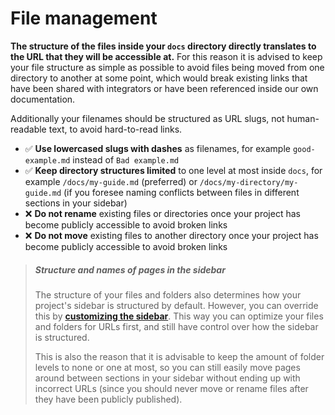 # File management

**The structure of the files inside your `docs` directory directly translates to the URL that they will be accessible at.** For this reason it is advised to keep your file structure as simple as possible to avoid files being moved from one directory to another at some point, which would break existing links that have been shared with integrators or have been referenced inside our own documentation.

Additionally your filenames should be structured as URL slugs, not human-readable text, to avoid hard-to-read links.

- ✅ **Use lowercased slugs with dashes** as filenames, for example `good-example.md` instead of `Bad example.md`
- ✅ **Keep directory structures limited** to one level at most inside `docs`, for example `/docs/my-guide.md` (preferred) or `/docs/my-directory/my-guide.md` (if you foresee naming conflicts between files in different sections in your sidebar)
- ❌ **Do not rename** existing files or directories once your project has become publicly accessible to avoid broken links
- ❌ **Do not move** existing files to another directory once your project has become publicly accessible to avoid broken links

> ##### Structure and names of pages in the sidebar
> The structure of your files and folders also determines how your project's sidebar is structured by default. However, you can override this by **[customizing the sidebar](./customizing-the-sidebar.md)**. This way you can optimize your files and folders for URLs first, and still have control over how the sidebar is structured.
>
> This is also the reason that it is advisable to keep the amount of folder levels to none or one at most, so you can still easily move pages around between sections in your sidebar without ending up with incorrect URLs (since you should never move or rename files after they have been publicly published).